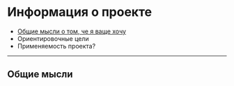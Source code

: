 # Информация о проекте
- [Общие мысли о том, че я ваще хочу](#Общие-мысли)
- Ориентировочные цели
- Применяемость проекта?

---

## Общие мысли
